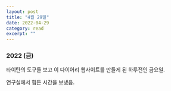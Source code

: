 ```yaml
---
layout: post
title: "4월 29일" 
date: 2022-04-29 
category: read 
excerpt: ""
---
```


### 2022 (금)

타이탄의 도구들 보고 이 다이어리 웹사이트를 만들게 된 하루전인 금요일.

연구실에서 힘든 시간을 보냈음.
